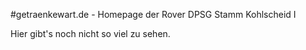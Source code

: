 #getraenkewart.de - Homepage der Rover DPSG Stamm Kohlscheid I

Hier gibt's noch nicht so viel zu sehen.
